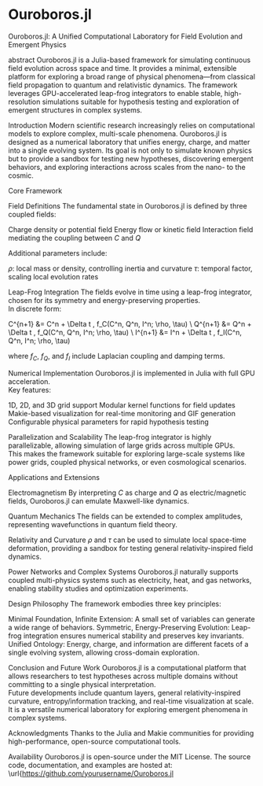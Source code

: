 # Ouroboros.jl

Ouroboros.jl: A Unified Computational Laboratory for Field Evolution and Emergent Physics

abstract
Ouroboros.jl is a Julia-based framework for simulating continuous field evolution across space and time. 
It provides a minimal, extensible platform for exploring a broad range of physical phenomena—from classical field propagation to quantum and relativistic dynamics. 
The framework leverages GPU-accelerated leap-frog integrators to enable stable, high-resolution simulations suitable for hypothesis testing and exploration of emergent structures in complex systems.

Introduction
Modern scientific research increasingly relies on computational models to explore complex, multi-scale phenomena. 
Ouroboros.jl is designed as a numerical laboratory that unifies energy, charge, and matter into a single evolving system. 
Its goal is not only to simulate known physics but to provide a sandbox for testing new hypotheses, discovering emergent behaviors, and exploring interactions across scales from the nano- to the cosmic.

Core Framework

Field Definitions
The fundamental state in Ouroboros.jl is defined by three coupled fields:

  Charge density or potential field
  Energy flow or kinetic field
  Interaction field mediating the coupling between $C$ and $Q$

Additional parameters include:

  $\rho$: local mass or density, controlling inertia and curvature
  $\tau$: temporal factor, scaling local evolution rates

Leap-Frog Integration
The fields evolve in time using a leap-frog integrator, chosen for its symmetry and energy-preserving properties.  
In discrete form:

C^{n+1} &= C^n + \Delta t \, f_C(C^n, Q^n, I^n; \rho, \tau) \\
Q^{n+1} &= Q^n + \Delta t \, f_Q(C^n, Q^n, I^n; \rho, \tau) \\
I^{n+1} &= I^n + \Delta t \, f_I(C^n, Q^n, I^n; \rho, \tau)

where $f_C$, $f_Q$, and $f_I$ include Laplacian coupling and damping terms.

Numerical Implementation
Ouroboros.jl is implemented in Julia with full GPU acceleration.  
Key features:

  1D, 2D, and 3D grid support
  Modular kernel functions for field updates
  Makie-based visualization for real-time monitoring and GIF generation
  Configurable physical parameters for rapid hypothesis testing

Parallelization and Scalability
The leap-frog integrator is highly parallelizable, allowing simulation of large grids across multiple GPUs.  
This makes the framework suitable for exploring large-scale systems like power grids, coupled physical networks, or even cosmological scenarios.

Applications and Extensions

Electromagnetism
By interpreting $C$ as charge and $Q$ as electric/magnetic fields, Ouroboros.jl can emulate Maxwell-like dynamics.

Quantum Mechanics
The fields can be extended to complex amplitudes, representing wavefunctions in quantum field theory.

Relativity and Curvature
$\rho$ and $\tau$ can be used to simulate local space-time deformation, providing a sandbox for testing general relativity-inspired field dynamics.

Power Networks and Complex Systems
Ouroboros.jl naturally supports coupled multi-physics systems such as electricity, heat, and gas networks, enabling stability studies and optimization experiments.

Design Philosophy
The framework embodies three key principles:

  Minimal Foundation, Infinite Extension: A small set of variables can generate a wide range of behaviors.
  Symmetric, Energy-Preserving Evolution: Leap-frog integration ensures numerical stability and preserves key invariants.
  Unified Ontology: Energy, charge, and information are different facets of a single evolving system, allowing cross-domain exploration.

Conclusion and Future Work
Ouroboros.jl is a computational platform that allows researchers to test hypotheses across multiple domains without committing to a single physical interpretation.  
Future developments include quantum layers, general relativity-inspired curvature, entropy/information tracking, and real-time visualization at scale.  
It is a versatile numerical laboratory for exploring emergent phenomena in complex systems.

Acknowledgments
Thanks to the Julia and Makie communities for providing high-performance, open-source computational tools.

Availability
Ouroboros.jl is open-source under the MIT License. 
The source code, documentation, and examples are hosted at: \url{https://github.com/yourusername/Ouroboros.jl
